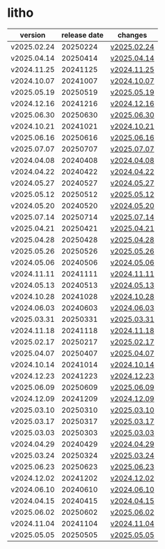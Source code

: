 # litho	


|version|release date|changes|
|---|---|---|
|v2025.02.24|20250224|[v2025.02.24](./v2025.02.24-20250224.md)|
|v2025.04.14|20250414|[v2025.04.14](./v2025.04.14-20250414.md)|
|v2024.11.25|20241125|[v2024.11.25](./v2024.11.25-20241125.md)|
|v2024.10.07|20241007|[v2024.10.07](./v2024.10.07-20241007.md)|
|v2025.05.19|20250519|[v2025.05.19](./v2025.05.19-20250519.md)|
|v2024.12.16|20241216|[v2024.12.16](./v2024.12.16-20241216.md)|
|v2025.06.30|20250630|[v2025.06.30](./v2025.06.30-20250630.md)|
|v2024.10.21|20241021|[v2024.10.21](./v2024.10.21-20241021.md)|
|v2025.06.16|20250616|[v2025.06.16](./v2025.06.16-20250616.md)|
|v2025.07.07|20250707|[v2025.07.07](./v2025.07.07-20250707.md)|
|v2024.04.08|20240408|[v2024.04.08](./v2024.04.08-20240408.md)|
|v2024.04.22|20240422|[v2024.04.22](./v2024.04.22-20240422.md)|
|v2024.05.27|20240527|[v2024.05.27](./v2024.05.27-20240527.md)|
|v2025.05.12|20250512|[v2025.05.12](./v2025.05.12-20250512.md)|
|v2024.05.20|20240520|[v2024.05.20](./v2024.05.20-20240520.md)|
|v2025.07.14|20250714|[v2025.07.14](./v2025.07.14-20250714.md)|
|v2025.04.21|20250421|[v2025.04.21](./v2025.04.21-20250421.md)|
|v2025.04.28|20250428|[v2025.04.28](./v2025.04.28-20250428.md)|
|v2025.05.26|20250526|[v2025.05.26](./v2025.05.26-20250526.md)|
|v2024.05.06|20240506|[v2024.05.06](./v2024.05.06-20240506.md)|
|v2024.11.11|20241111|[v2024.11.11](./v2024.11.11-20241111.md)|
|v2024.05.13|20240513|[v2024.05.13](./v2024.05.13-20240513.md)|
|v2024.10.28|20241028|[v2024.10.28](./v2024.10.28-20241028.md)|
|v2024.06.03|20240603|[v2024.06.03](./v2024.06.03-20240603.md)|
|v2025.03.31|20250331|[v2025.03.31](./v2025.03.31-20250331.md)|
|v2024.11.18|20241118|[v2024.11.18](./v2024.11.18-20241118.md)|
|v2025.02.17|20250217|[v2025.02.17](./v2025.02.17-20250217.md)|
|v2025.04.07|20250407|[v2025.04.07](./v2025.04.07-20250407.md)|
|v2024.10.14|20241014|[v2024.10.14](./v2024.10.14-20241014.md)|
|v2024.12.23|20241223|[v2024.12.23](./v2024.12.23-20241223.md)|
|v2025.06.09|20250609|[v2025.06.09](./v2025.06.09-20250609.md)|
|v2024.12.09|20241209|[v2024.12.09](./v2024.12.09-20241209.md)|
|v2025.03.10|20250310|[v2025.03.10](./v2025.03.10-20250310.md)|
|v2025.03.17|20250317|[v2025.03.17](./v2025.03.17-20250317.md)|
|v2025.03.03|20250303|[v2025.03.03](./v2025.03.03-20250303.md)|
|v2024.04.29|20240429|[v2024.04.29](./v2024.04.29-20240429.md)|
|v2025.03.24|20250324|[v2025.03.24](./v2025.03.24-20250324.md)|
|v2025.06.23|20250623|[v2025.06.23](./v2025.06.23-20250623.md)|
|v2024.12.02|20241202|[v2024.12.02](./v2024.12.02-20241202.md)|
|v2024.06.10|20240610|[v2024.06.10](./v2024.06.10-20240610.md)|
|v2024.04.15|20240415|[v2024.04.15](./v2024.04.15-20240415.md)|
|v2025.06.02|20250602|[v2025.06.02](./v2025.06.02-20250602.md)|
|v2024.11.04|20241104|[v2024.11.04](./v2024.11.04-20241104.md)|
|v2025.05.05|20250505|[v2025.05.05](./v2025.05.05-20250505.md)|
